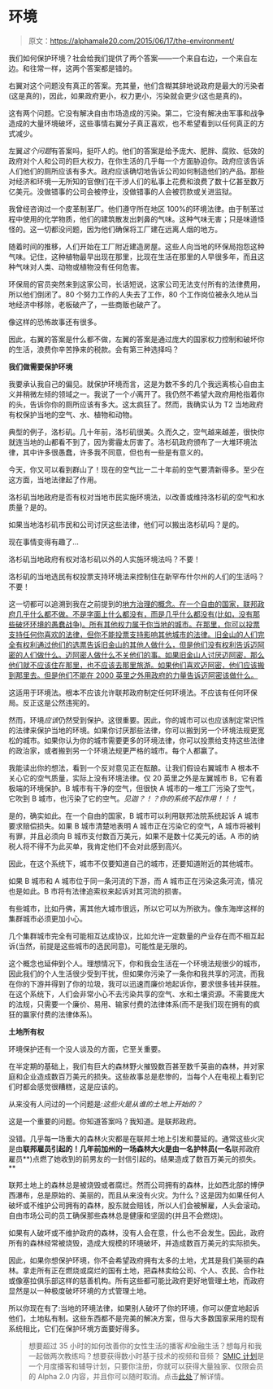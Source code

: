 # 环境

> 原文：<https://alphamale20.com/2015/06/17/the-environment/>

我们如何保护环境？社会给我们提供了两个答案——一个来自右边，一个来自左边。和往常一样，这两个答案都是错的。

右翼对这个问题没有真正的答案。充其量，他们含糊其辞地说政府是最大的污染者(这是真的)，因此，如果政府更小，权力更小，污染就会更少(这也是真的)。

这有两个问题。它没有解决自由市场造成的污染。第二，它没有解决由军事和战争造成的大量环境破坏，这些事情右翼分子真正喜欢，也不希望看到以任何真正的方式减少。

左翼*这个问题*有答案吗，挺吓人的。他们的答案是给予庞大、肥胖、腐败、低效的政府对个人和公司的巨大权力，在你生活的几乎每一个方面胁迫你。政府应该告诉人们他们的厕所应该有多大。政府应该确切地告诉公司如何制造他们的产品。那些对经济和环境一无所知的官僚们在干涉人们的私事上花费和浪费了数十亿甚至数万亿美元。没做错事的公司会被停业，没做错事的人会被罚款或关进监狱。

我曾经咨询过一个皮革制革厂。他们遵守所在地区 100%的环境法律。由于制革过程中使用的化学物质，他们的建筑散发出刺鼻的气味。这种气味无害；只是味道怪怪的。这一切都没问题，因为他们确保将工厂建在远离人烟的地方。

随着时间的推移，人们开始在工厂附近建造房屋。这些人向当地的环保局抱怨这种气味。记住，这种植物最早出现在那里，比现在生活在那里的人早很多年，而且这种气味对人类、动物或植物没有任何危害。

环保局的官员突然来到这家公司，长话短说，这家公司无法支付所有的法律费用，所以他们倒闭了。80 个努力工作的人失去了工作，80 个工作岗位被永久地从当地经济中移除，老板破产了，一些商贩也破产了。

像这样的恐怖故事还有很多。

因此，右翼的答案是什么都不做，左翼的答案是通过庞大的国家权力控制和破坏你的生活，浪费你辛苦挣来的税款。会有第三种选择吗？

**我们做需要保护环境**

我要承认我自己的偏见。就保护环境而言，这是为数不多的几个我远离核心自由主义并稍微左倾的领域之一。我说了一个*小*离开了。我仍然不希望大政府用枪指着你的头，告诉你你的厕所应该有多大。这太疯狂了。然而，我确实认为 T2 当地政府有权保护当地的空气、水、植物和动物。

典型的例子，洛杉矶。几十年前，洛杉矶很美。久而久之，空气越来越差，很快你就连当地的山都看不到了，因为雾霾太厉害了。洛杉矶政府颁布了一大堆环境法律，其中许多很愚蠢，许多我不同意，但也有一些是有意义的。

今天，你又可以看到群山了！现在的空气比一二十年前的空气要清新得多。至少在这方面，当地法律起了作用。

洛杉矶当地政府是否有权对当地市民实施环境法，以改善或维持洛杉矶的空气和水质量？是的。

如果当地洛杉矶市民和公司讨厌这些法律，他们可以搬出洛杉矶吗？是的。

现在事情变得有趣了...

洛杉矶当地政府有权对洛杉矶以外的人实施环境法吗？不要！

洛杉矶的当地选民有权投票支持环境法来控制住在新罕布什尔州的人们的生活吗？不要！

这一切都可以追溯到我在之前提到的[地方治理的概念。在一个自由的国家，联邦政府几乎什么都不做。不是字面上什么都没有，而是几乎什么都没有(比如，没有那些破坏环境的愚蠢战争)。所有其他权力属于你当地的城市。在那里，你可以投票支持任何你喜欢的法律，但你不能投票支持影响其他城市的法律。旧金山的人们完全有权利通过他们的选票告诉旧金山的其他人做什么，但是他们没有权利告诉迈阿密的人们做什么。迈阿密人做什么不关他们的事。如果旧金山人讨厌迈阿密，那么他们就不应该住在那里，也不应该去那里旅游。如果他们喜欢迈阿密，他们应该搬到那里去。但是他们不能在 2000 英里之外用政府的力量告诉迈阿密该做什么。](https://calebjonesblog.com/how-taxes-would-work-in-a-free-society/)

这适用于环境法。根本不应该允许联邦政府制定任何环境法。不应该有任何环保局。反正这是公然违宪的。

然而，环境*应该*仍然受到保护。这很重要。因此，你的城市可以也应该制定常识性的法律来保护当地的环境。如果你讨厌那些法律，你可以搬到另一个环境法规更宽松的城市。如果你认为你的城市需要更多的环境法律，你可以投票给支持这些法律的政治家，或者搬到另一个环境法规更严格的城市。每个人都赢了。

我能读出你的想法，看到一个反对意见正在酝酿。让我们假设右翼城市 A 根本不关心它的空气质量，实际上没有环境法律。仅 20 英里之外是左翼城市 B，它有着极端的环境保护。B 城市有干净的空气，但很快 A 城市的一堆工厂污染了空气，它吹到 B 城市，也污染了它的空气。*见迦？！？你的系统不起作用！！！*

是的，确实如此。在一个自由的国家，B 城市可以利用联邦法院系统起诉 A 城市要求赔偿损失。如果 B 城市清楚地表明 A 城市正在污染它的空气，A 城市将被判有罪，并且必须向 B 城市支付数百万美元，如果不是数十亿美元的话。A 市的纳税人将不得不为此买单，我肯定他们不会对此感到高兴。

因此，在这个系统下，城市不仅要知道自己的城市，还要知道附近的其他城市。

如果 B 城市和 A 城市位于同一条河流的下游，而 A 城市正在污染这条河流，情况也是如此。B 市将有法律追索权来起诉对其河流的损害。

有些城市，比如丹佛，离其他大城市很远，所以它可以为所欲为。像东海岸这样的集群城市必须更加小心。

几个集群城市完全有可能相互达成协议，比如允许一定数量的产业存在而不相互起诉(当然，前提是这些城市的选民同意)。可能性是无限的。

这个概念也延伸到个人。理想情况下，你和我会生活在一个环境法规很少的城市，因此我们的个人生活很少受到干扰，但如果你污染了一条你和我共享的河流，而我在你的下游并得到了你的垃圾，我可以迅速而廉价地起诉你，要求很多钱并获胜。在这个系统下，人们会非常小心不去污染共享的空气、水和土壤资源。不需要庞大的法规，只需要一个廉价、易用、输家付费的法律体系(而不是我们现在拥有的疯狂的赢家付费的法律体系)。

**土地所有权**

环境保护还有一个没人谈及的方面，它至关重要。

在半定期的基础上，我们有巨大的森林野火摧毁数百甚至数千英亩的森林，并对家庭和企业造成数百万美元的损失。这些故事总是悲惨的，当每个人在电视上看到它们时都会感觉很糟糕，这是应该的。

从来没有人问过的一个问题是:*这些火是从谁的土地上开始的？*

这是一个重要的问题。你知道答案吗？我知道。是联邦政府。

没错。几乎每一场重大的森林火灾都是在联邦土地上引发和蔓延的。通常这些火灾是由**联邦雇员引起的！几年前加州的一场森林大火是由一名护林员(一名**联邦政府雇员**)点燃了她收到的前男友的一封信引起的。结果造成了数百万美元的损失。**

联邦土地上的森林总是被烧毁或者腐烂。然而公司拥有的森林，比如西北部的博伊西瀑布，总是原始的、美丽的，而且从来没有火灾。为什么？这是因为如果任何人破坏或不维护公司拥有的森林，股东就会赔钱，所以人们会被解雇，人头会滚动。自由市场公司的员工确保那些森林总是健康和坚固的(并且不会燃烧)。

如果有人破坏或不维护政府的森林，没有人会在意，什么也不会发生。因此，政府所有的森林经常被烧毁，造成大规模的环境破坏，并造成数百万美元的实际损失。

因此，如果你想保护环境，你不会希望政府拥有太多的土地，尤其是我们美丽的森林。拿走所有正在燃烧或腐烂的国有土地，把森林卖给公司、个人、农民、合作社或像塞拉俱乐部这样的慈善机构。所有这些都可能比政府更好地管理土地，而政府显然是以一种极度破坏环境的方式管理土地。

所以你现在有了:当地的环境法律，如果别人破坏了你的环境，你可以便宜地起诉他们，土地私有制。这些东西都不是完美的解决方案，但与大多数国家采用的现有系统相比，它们在保护环境方面要好得多。

> 想要超过 35 小时的如何改善你的女性生活的播客*和*金融生活？想每月和我一起做两次教练吗？想要获得数小时基于技术的视频和音频？ [SMIC 计划](https://alphamale20.kartra.com/page/vIL17)是一个月度播客和辅导计划，只要你注册，你就可以获得大量独家、仅限会员的 Alpha 2.0 内容，并且你可以随时取消。点击[此处](https://alphamale20.kartra.com/page/vIL17)了解详情。
> 
> 